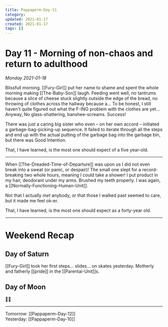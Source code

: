 ```yaml
---
title: Pappaperm-Day-11
category:
updated: 2021-01-17
created: 2021-01-17
tags: []
---
```


# Day 11 - Morning of non-chaos and return to adulthood
*Monday 2021-01-18*

Blissfull morning. [[Fury-Girl]] put her name to shame and spent the whole morning making [[The-Baby-Son]] laugh. Feeding went well, no tantrums because a slice of cheese stuck slightly outside the edge of the bread, no throwing of clothes across the hallway because a… To be honest, I still haven't quite figured out what the F-ING problem with the clothes are yet… Anyway, No glass-shattering, banshee-screams. Success!

There was just a caring big sister who even – on her own accord – initiated a garbage-bag-picking-up sequence. It failed to iterate through all the steps and end up with the actual putting of the garbage bag into the garbage bin, but there was Good Intention.

That, I have learned, is the most one should expect of a five year-old.

---

When [[The-Dreaded-Time-of-Departure]] was upon us I did not even break into a sweat (or panic, or despair)! The small one slept for a record-breaking two whole hours, meaning I could take a shower! I put product in my hair, deodorant under my arms. Brushed my teeth properly. I was again, a [[Normally-Functioning-Human-Unit]].

Not that I actually *met* anybody, or that those I walked past seemed to care, but it made me feel ok-er.

That, I have learned, is the most one should expect as a forty-year old.

---

# Weekend Recap

## Day of Saturn

[[Fury-Girl]] took her first steps… slides… on skates yesterday. Motherly and fatherly [[pride]] in the [[Parental-Unit]]s.

## Day of Moon

🤷‍♂️

---
 
 Tomorrow: [[Pappaperm-Day-12]]  
 Yesterday: [[Pappaperm-Day-10]]  